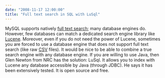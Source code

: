 ```yaml
---
date: "2008-11-17 12:00:00"
title: "Full text search in SQL with LuSql"
---
```




MySQL supports natively [full text search](http://dev.mysql.com/doc/refman/5.0/en/fulltext-search.html); many database engines do. However, few databases can match a dedicated search engine library like [Lucene](http://lucene.apache.org/core/). Moreover, even if you do not need the power of Lucene, sometimes you are forced to use a database engine that does not support full text search (like raw [CSV](https://en.wikipedia.org/wiki/Comma-separated_values) files).
It would be nice to be able to combine a true search engine with any database engine.
If you are willing to use Java, then Glen Newton from NRC has the solution: LuSql. It allows you to index with Lucene any database accessible by Java (through JDBC). He says it has been extensively tested. It is open source and free.


